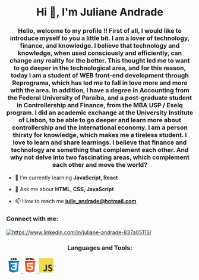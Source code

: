 <h1 align="center">Hi 👋, I'm Juliane Andrade</h1>
<h3 align="center">Hello, welcome to my profile !! First of all, I would like to introduce myself to you a little bit. I am a lover of technology, finance, and knowledge. I believe that technology and knowledge, when used consciously and efficiently, can change any reality for the better. This thought led me to want to go deeper in the technological area, and for this reason, today I am a student of WEB front-end development through Reprograma, which has led me to fall in love more and more with the area. In addition, I have a degree in Accounting from the Federal University of Paraíba, and a post-graduate student in Controllership and Finance, from the MBA USP / Eselq program. I did an academic exchange at the University Institute of Lisbon, to be able to go deeper and learn more about controllership and the international economy. I am a person thirsty for knowledge, which makes me a tireless student. I love to learn and share learnings. I believe that finance and technology are something that complement each other. And why not delve into two fascinating areas, which complement each other and move the world?</h3>

- 🌱 I’m currently learning **JavaScript, React**

- 💬 Ask me about **HTML, CSS, JavaScript**

- 📫 How to reach me **julle_andrade@hotmail.com**

<h3 align="left">Connect with me:</h3>
<p align="left">
<a href="https://linkedin.com/in/https://www.linkedin.com/in/juliane-andrade-837a05113/" target="blank"><img align="center" src="https://raw.githubusercontent.com/rahuldkjain/github-profile-readme-generator/neutral-icons/src/images/icons/Social/linked-in-alt.svg" alt="https://www.linkedin.com/in/juliane-andrade-837a05113/" height="30" width="40" /></a>
</p>

<h3 align="center">Languages and Tools: </h3>
<p align="left"> <a href="https://www.w3schools.com/css/" target="_blank"> <img src="https://raw.githubusercontent.com/devicons/devicon/master/icons/css3/css3-original-wordmark.svg" alt="css3" width="40" height="40"/> </a> <a href="https://www.w3.org/html/" target="_blank"> <img src="https://raw.githubusercontent.com/devicons/devicon/master/icons/html5/html5-original-wordmark.svg" alt="html5" width="40" height="40"/> </a> <a href="https://developer.mozilla.org/en-US/docs/Web/JavaScript" target="_blank"> <img src="https://raw.githubusercontent.com/devicons/devicon/master/icons/javascript/javascript-original.svg" alt="javascript" width="40" height="40"/> </a> </p>
